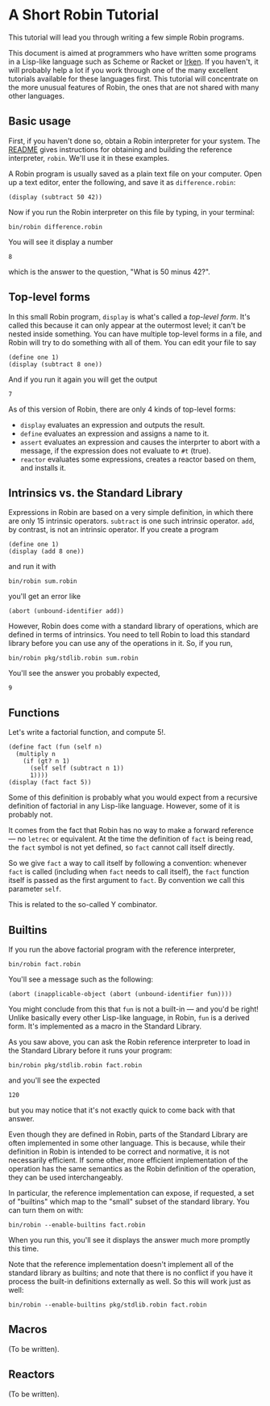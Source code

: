 A Short Robin Tutorial
======================

This tutorial will lead you through writing a few simple Robin programs.

This document is aimed at programmers who have written some programs in a
Lisp-like language such as Scheme or Racket or [Irken][].  If you haven't,
it will probably help a lot if you work through one of the many excellent
tutorials available for these languages first.  This tutorial will
concentrate on the more unusual features of Robin, the ones that are not
shared with many other languages.

[Irken]: https://github.com/samrushing/irken-compiler/blob/master/docs/intro.md

Basic usage
-----------

First, if you haven't done so, obtain a Robin interpreter for your
system.  The [README](../README.md) gives instructions for obtaining
and building the reference interpreter, `robin`.  We'll use it in
these examples.

A Robin program is usually saved as a plain text file on your computer.
Open up a text editor, enter the following, and save it as
`difference.robin`:

    (display (subtract 50 42))

Now if you run the Robin interpreter on this file by typing, in your
terminal:

    bin/robin difference.robin

You will see it display a number

    8

which is the answer to the question, "What is 50 minus 42?".

Top-level forms
---------------

In this small Robin program, `display` is what's called a _top-level form_.
It's called this because it can only appear at the outermost level;
it can't be nested inside something.  You can have multiple top-level
forms in a file, and Robin will try to do something with all of them.
You can edit your file to say

    (define one 1)
    (display (subtract 8 one))

And if you run it again you will get the output

    7

As of this version of Robin, there are only 4 kinds of top-level
forms:

*   `display` evaluates an expression and outputs the result.
*   `define` evaluates an expression and assigns a name to it.
*   `assert` evaluates an expression and causes the interprter
    to abort with a message, if the expression does not evaluate
    to `#t` (true).
*   `reactor` evaluates some expressions, creates a reactor
    based on them, and installs it.

Intrinsics vs. the Standard Library
-----------------------------------

Expressions in Robin are based on a very simple definition, in which there
are only 15 intrinsic operators.  `subtract` is one such intrinsic
operator.  `add`, by contrast, is not an intrinsic operator.  If you create
a program

    (define one 1)
    (display (add 8 one))

and run it with

    bin/robin sum.robin

you'll get an error like

    (abort (unbound-identifier add))

However, Robin does come with a standard library of operations, which are
defined in terms of intrinsics.  You need to tell Robin to load this standard
library before you can use any of the operations in it.  So, if you run,

    bin/robin pkg/stdlib.robin sum.robin

You'll see the answer you probably expected,

    9

Functions
---------

Let's write a factorial function, and compute 5!.

    (define fact (fun (self n)
      (multiply n
        (if (gt? n 1)
          (self self (subtract n 1))
          1))))
    (display (fact fact 5))

Some of this definition is probably what you would expect from a
recursive definition of factorial in any Lisp-like language.
However, some of it is probably not.

It comes from the fact that Robin has no way to make a forward
reference — no `letrec` or equivalent.  At the time the definition
of `fact` is being read, the `fact` symbol is not yet defined,
so `fact` cannot call itself directly.

So we give `fact` a way to call itself by following a convention:
whenever `fact` is called (including when `fact` needs to call
itself), the `fact` function itself is passed as the first argument
to `fact`.  By convention we call this parameter `self`.

This is related to the so-called Y combinator.

Builtins
--------

If you run the above factorial program with the reference interpreter,

    bin/robin fact.robin

You'll see a message such as the following:

    (abort (inapplicable-object (abort (unbound-identifier fun))))

You might conclude from this that `fun` is not a built-in — and you'd
be right!  Unlike basically every other Lisp-like language, in Robin,
`fun` is a derived form.  It's implemented as a macro in the Standard
Library.

As you saw above, you can ask the Robin reference interpreter to
load in the Standard Library before it runs your program:

    bin/robin pkg/stdlib.robin fact.robin

and you'll see the expected

    120

but you may notice that it's not exactly quick to come back with
that answer.

Even though they are defined in Robin, parts of the Standard Library
are often implemented in some other language.  This is because, while
their definition in Robin is intended to be correct and normative, it
is not necessarily efficient.  If some other, more efficient
implementation of the operation has the same semantics as the Robin
definition of the operation, they can be used interchangeably.

In particular, the reference implementation can expose, if requested,
a set of "builtins" which map to the "small" subset of the standard
library.  You can turn them on with:

    bin/robin --enable-builtins fact.robin

When you run this, you'll see it displays the answer much more promptly
this time.

Note that the reference implementation doesn't implement all of the
standard library as builtins; and note that there is no conflict if you
have it process the built-in definitions externally as well.  So this
will work just as well:

    bin/robin --enable-builtins pkg/stdlib.robin fact.robin

Macros
------

(To be written).

Reactors
--------

(To be written).
